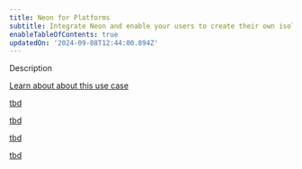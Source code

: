 ```yaml
---
title: Neon for Platforms
subtitle: Integrate Neon and enable your users to create their own isolated Postgres databases
enableTableOfContents: true
updatedOn: '2024-09-08T12:44:00.894Z'
---
```


Description

<DetailIconCards>

<a href="/docs/use-cases/about-platforms" description="Learn more about how you can you can integrate with Neon" icon="gui">Learn about about this use case</a>

<a href="/docs/use-cases/tbd" description="Get started with Neon" icon="chart-bar">tbd</a>

<a href="/docs/use-cases/tbd" description="Learn about with Neon" icon="database">tbd</a>

<a href="/docs/use-cases/tbd" description="Learn about on Neon" icon="openai">tbd</a>

<a href="/docs/use-cases/tbd" description="Learn how to on Neon" icon="filter">tbd</a>

</DetailIconCards>
